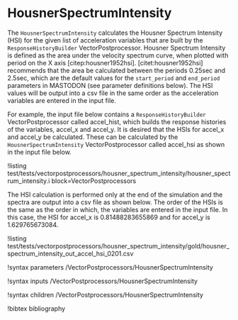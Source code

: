 # HousnerSpectrumIntensity

The `HousnerSpectrumIntensity` calculates the Housner Spectrum Intensity (HSI) for the given list of acceleration variables that are built by the `ResponseHistoryBuilder` VectorPostprocessor. Housner Spectrum Intensity is defined as the area under the velocity spectrum curve, when plotted with period on the X axis [citep:housner1952hsi]. [citet:housner1952hsi] recommends that the area be calculated between the periods 0.25sec and 2.5sec, which are the default values for the `start_period` and `end_period` parameters in MASTODON (see parameter definitions below). The HSI values will be output into a csv file in the same order as the acceleration variables are entered in the input file.

For example, the input file below contains a `ResponseHistoryBuilder` VectorPostprocessor called accel_hist, which builds the response histories of the variables, accel_x and accel_y. It is desired that the HSIs for accel_x and accel_y be calculated. These can be calculated by the `HousnerSpectrumIntensity` VectorPostprocessor called accel_hsi as shown in the input file below.

!listing test/tests/vectorpostprocessors/housner_spectrum_intensity/housner_spectrum_intensity.i block=VectorPostprocessors

The HSI calculation is performed only at the end of the simulation and the spectra are output into a csv file as shown below. The order of the HSIs is the same as the order in which, the variables are entered in the input file. In this case, the HSI for accel_x is 0.81488283655869 and for accel_y is 1.629765673084.

!listing test/tests/vectorpostprocessors/housner_spectrum_intensity/gold/housner_spectrum_intensity_out_accel_hsi_0201.csv

!syntax parameters /VectorPostprocessors/HousnerSpectrumIntensity

!syntax inputs /VectorPostprocessors/HousnerSpectrumIntensity

!syntax children /VectorPostprocessors/HousnerSpectrumIntensity



!bibtex bibliography
